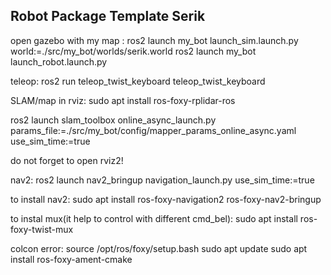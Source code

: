 ## Robot Package Template Serik

open gazebo with my map :
ros2 launch my_bot launch_sim.launch.py world:=./src/my_bot/worlds/serik.world
ros2 launch my_bot launch_robot.launch.py

teleop:
ros2 run teleop_twist_keyboard teleop_twist_keyboard

SLAM/map in rviz:
sudo apt install ros-foxy-rplidar-ros

ros2 launch slam_toolbox online_async_launch.py params_file:=./src/my_bot/config/mapper_params_online_async.yaml use_sim_time:=true

do not forget to open rviz2!

nav2:
ros2 launch nav2_bringup navigation_launch.py use_sim_time:=true



to install nav2:
sudo apt install ros-foxy-navigation2 ros-foxy-nav2-bringup

to instal mux(it help to control with different cmd_bel):
sudo apt install ros-foxy-twist-mux


colcon error:
source /opt/ros/foxy/setup.bash
sudo apt update
sudo apt install ros-foxy-ament-cmake
